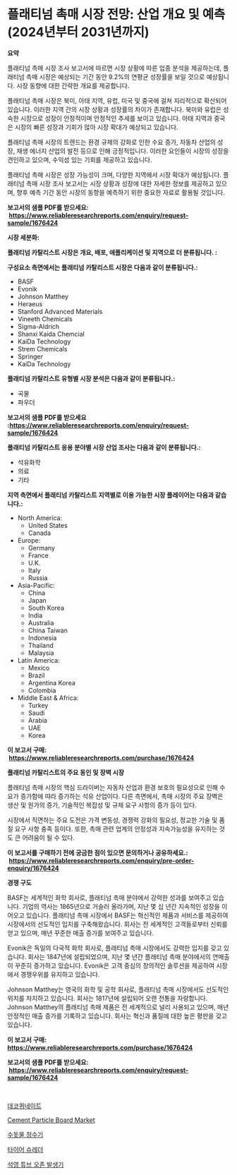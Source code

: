 <p><h1>플래티넘 촉매 시장 전망: 산업 개요 및 예측 (2024년부터 2031년까지)</h1></p><p><strong>요약</strong></p>
<p><p>플래티넘 촉매 시장 조사 보고서에 따르면 시장 상황에 따른 업종 분석을 제공하는데, 플래티넘 촉매 시장은 예상되는 기간 동안 9.2%의 연평균 성장률을 보일 것으로 예상됩니다. 시장 동향에 대한 간략한 개요를 제공합니다.</p><p>플래티넘 촉매 시장은 북미, 아태 지역, 유럽, 미국 및 중국에 걸쳐 지리적으로 확산되어 있습니다. 이러한 지역 간의 시장 상황과 성장률의 차이가 존재합니다. 북미와 유럽은 성숙한 시장으로 성장이 안정적이며 안정적인 추세를 보이고 있습니다. 아태 지역과 중국은 시장의 빠른 성장과 기회가 많아 시장 확대가 예상되고 있습니다.</p><p>플래티넘 촉매 시장의 트렌드는 환경 규제의 강화로 인한 수요 증가, 자동차 산업의 성장, 재생 에너지 산업의 발전 등으로 인해 긍정적입니다. 이러한 요인들이 시장의 성장을 견인하고 있으며, 수익성 있는 기회를 제공하고 있습니다.</p><p>플래티넘 촉매 시장은 성장 가능성이 크며, 다양한 지역에서 시장 확대가 예상됩니다. 플래티넘 촉매 시장 조사 보고서는 시장 상황과 성장에 대한 자세한 정보를 제공하고 있으며, 향후 예측 기간 동안 시장의 동향을 예측하기 위한 중요한 자료로 활용될 것입니다.</p></p>
<p><strong>보고서의 샘플 PDF를 받으세요: &nbsp;<a href="https://www.reliableresearchreports.com/enquiry/request-sample/1676424">https://www.reliableresearchreports.com/enquiry/request-sample/1676424</a></strong></p>
<p><strong>시장 세분화:</strong></p>
<p><strong> 플래티넘 카탈리스트 시장은 개요, 배포, 애플리케이션 및 지역으로 더 분류됩니다. :</strong></p>
<p><strong>구성요소 측면에서는 플래티넘 카탈리스트 시장은 다음과 같이 분류됩니다.:</strong></p>
<p><ul><li>BASF</li><li>Evonik</li><li>Johnson Matthey</li><li>Heraeus</li><li>Stanford Advanced Materials</li><li>Vineeth Chemicals</li><li>Sigma-Aldrich</li><li>Shanxi Kaida Chemcial</li><li>KaiDa Technology</li><li>Strem Chemicals</li><li>Springer</li><li>KaiDa Technology</li></ul></p>
<p><strong> 플래티넘 카탈리스트 유형별 시장 분석은 다음과 같이 분류됩니다.:</strong></p>
<p><ul><li>곡물</li><li>파우더</li></ul></p>
<p><strong>보고서의 샘플 PDF를 받으세요 :<a href="https://www.reliableresearchreports.com/enquiry/request-sample/1676424">https://www.reliableresearchreports.com/enquiry/request-sample/1676424</a></strong></p>
<p><strong> 플래티넘 카탈리스트 응용 분야별 시장 산업 조사는 다음과 같이 분류됩니다.:</strong></p>
<p><ul><li>석유화학</li><li>의료</li><li>기타</li></ul></p>
<p><strong>지역 측면에서 플래티넘 카탈리스트 지역별로 이용 가능한 시장 플레이어는 다음과 같습니다.:</strong></p>
<p><ul>
    <li>
        North America:
        <ul>
            <li>United States</li>
            <li>Canada</li>
        </ul>
    </li>
    <li>
        Europe:
        <ul>
            <li>Germany</li>
            <li>France</li>
            <li>U.K.</li>
            <li>Italy</li>
            <li>Russia</li>
        </ul>
    </li>
    <li>
        Asia-Pacific:
        <ul>
            <li>China</li>
            <li>Japan</li>
            <li>South Korea</li>
            <li>India</li>
            <li>Australia</li>
            <li>China Taiwan</li>
            <li>Indonesia</li>
            <li>Thailand</li>
            <li>Malaysia</li>
        </ul>
    </li>
    <li>
        Latin America:
        <ul>
            <li>Mexico</li>
            <li>Brazil</li>
            <li>Argentina Korea</li>
            <li>Colombia</li>
        </ul>
    </li>
    <li>
        Middle East & Africa:
        <ul>
            <li>Turkey</li>
            <li>Saudi</li>
            <li>Arabia</li>
            <li>UAE</li>
            <li>Korea</li>
        </ul>
    </li>
    </ul></p>
<p><strong>이 보고서 구매: &nbsp;<a href="https://www.reliableresearchreports.com/purchase/1676424">https://www.reliableresearchreports.com/purchase/1676424</a></strong></p>
<p><strong>플래티넘 카탈리스트의 주요 동인 및 장벽 시장</strong></p>
<p><p>플래티넘 촉매 시장의 핵심 드라이버는 자동차 산업과 환경 보호의 필요성으로 인해 수요가 증가함에 따라 증가하는 석유 산업이다. 다른 측면에서, 촉매 시장의 주요 장벽은 생산 및 원가의 증가, 기술적인 복잡성 및 규제 요구 사항의 증가 등이 있다.</p><p>시장에서 직면하는 주요 도전은 가격 변동성, 경쟁력 강화의 필요성, 정교한 기술 및 품질 요구 사항 충족 등이다. 또한, 촉매 관련 업계의 안정성과 지속가능성을 유지하는 것도 큰 어려움이 될 수 있다.</p></p>
<p><strong>이 보고서를 구매하기 전에 궁금한 점이 있으면 문의하거나 공유하세요.: &nbsp;<a href="https://www.reliableresearchreports.com/enquiry/pre-order-enquiry/1676424">https://www.reliableresearchreports.com/enquiry/pre-order-enquiry/1676424</a></strong></p>
<p><strong>경쟁 구도</strong></p>
<p><p>BASF는 세계적인 화학 회사로, 플래티넘 촉매 분야에서 강력한 성과를 보여주고 있습니다. 기업의 역사는 1865년으로 거슬러 올라가며, 지난 몇 십 년간 지속적인 성장을 이어오고 있습니다. 플래티넘 촉매 시장에서 BASF는 혁신적인 제품과 서비스를 제공하여 시장에서의 선도적인 입지를 구축해왔습니다. 회사는 전 세계적인 고객들로부터 신뢰를 얻고 있으며, 매년 꾸준한 매출 증가를 보여주고 있습니다.</p><p>Evonik은 독일의 다국적 화학 회사로, 플래티넘 촉매 시장에서도 강력한 입지를 갖고 있습니다. 회사는 1847년에 설립되었으며, 지난 몇 년간 플래티넘 촉매 분야에서의 연매출이 꾸준히 증가하고 있습니다. Evonik은 고객 중심의 창의적인 솔루션을 제공하여 시장에서 경쟁우위를 유지하고 있습니다.</p><p>Johnson Matthey는 영국의 화학 및 공학 회사로, 플래티넘 촉매 시장에서도 선도적인 위치를 차지하고 있습니다. 회사는 1817년에 설립되어 오랜 전통을 자랑합니다. Johnson Matthey의 플래티넘 촉매 제품은 전 세계적으로 널리 사용되고 있으며, 매년 안정적인 매출 증가를 기록하고 있습니다. 회사는 혁신과 품질에 대한 높은 평판을 갖고 있습니다.</p></p>
<p><strong>이 보고서 구매: &nbsp; <a href="https://www.reliableresearchreports.com/purchase/1676424">https://www.reliableresearchreports.com/purchase/1676424</a></strong></p>
<p><strong>보고서의 샘플 PDF를 받으세요: &nbsp;<a href="https://www.reliableresearchreports.com/enquiry/request-sample/1676424">https://www.reliableresearchreports.com/enquiry/request-sample/1676424</a></strong><strong></strong></p>
<p>&nbsp;</p>
<p><p><a href="https://medium.com/@kelvinfeenrey98677/%EB%8D%B0%EC%BD%94%ED%80%B8%EC%97%90%EC%9D%B4%ED%8A%B8-%EC%8B%9C%EC%9E%A5-%EA%B7%9C%EB%AA%A8-%EB%B0%8F-%EC%8B%9C%EC%9E%A5-%EB%8F%99%ED%96%A5-%EC%99%84%EB%B2%BD%ED%95%9C-%EC%82%B0%EC%97%85-%EA%B0%9C%EC%9A%94-2024%EB%85%84%EB%B6%80%ED%84%B0-2031%EB%85%84-bc3504a0a1b2">데코퀴네이트</a></p><p><a href="https://github.com/gulaimolin/Market-Research-Report-List-3/blob/main/cement-particle-board-market.md">Cement Particle Board Market</a></p><p><a href="https://github.com/vs019sa3m8x/Market-Research-Report-List-1/blob/main/5712357193847.md">수돗물 정수기</a></p><p><a href="https://medium.com/@lioneljeyrde454564576/%ED%83%80%EC%9D%B4%EC%96%B4-%EB%B6%84%EC%87%84%EA%B8%B0-%EC%8B%9C%EC%9E%A5-%EB%B6%84%EC%84%9D-cagr-%EC%8B%9C%EC%9E%A5-%EC%84%B8%EB%B6%84%ED%99%94-%EB%B0%8F-%EA%B8%80%EB%A1%9C%EB%B2%8C-%EC%82%B0%EC%97%85-%EA%B0%9C%EC%9A%94-f467d1bcc668">타이어 슈레더</a></p><p><a href="https://github.com/lzrvbyqzftro57/Market-Research-Report-List-1/blob/main/1325185193846.md">석영 튜브 오존 발생기</a></p></p>